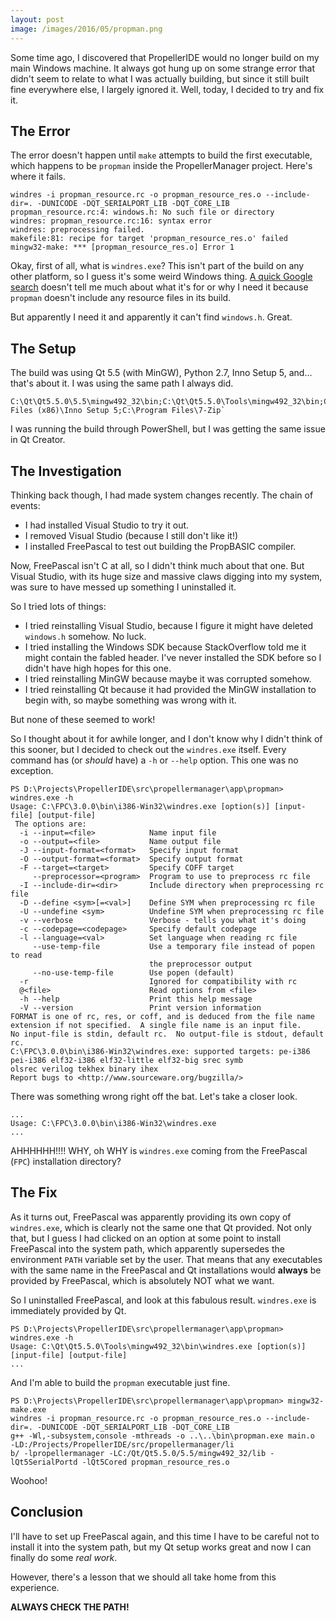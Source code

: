 ```yaml
---
layout: post
image: /images/2016/05/propman.png
---
```


Some time ago, I discovered that PropellerIDE would no longer build on my main Windows machine. It always got hung up on some strange error that didn't seem to relate to what I was actually building, but since it still built fine everywhere else, I largely ignored it. Well, today, I decided to try and fix it.

## The Error

The error doesn't happen until `make` attempts to build the first executable, which happens to be `propman` inside the PropellerManager project. Here's where it fails.

```
windres -i propman_resource.rc -o propman_resource_res.o --include-dir=. -DUNICODE -DQT_SERIALPORT_LIB -DQT_CORE_LIB
propman_resource.rc:4: windows.h: No such file or directory
windres: propman_resource.rc:16: syntax error
windres: preprocessing failed.
makefile:81: recipe for target 'propman_resource_res.o' failed
mingw32-make: *** [propman_resource_res.o] Error 1
```

Okay, first of all, what is `windres.exe`? This isn't part of the build on any other platform, so I guess it's some weird Windows thing. [A quick Google search](https://sourceware.org/binutils/docs/binutils/windres.html) doesn't tell me much about what it's for or why I need it because `propman` doesn't include any resource files in its build.

But apparently I need it and apparently it can't find `windows.h`. Great.

## The Setup

The build was using Qt 5.5 (with MinGW), Python 2.7, Inno Setup 5, and... that's about it. I was using the same path I always did.

```
C:\Qt\Qt5.5.0\5.5\mingw492_32\bin;C:\Qt\Qt5.5.0\Tools\mingw492_32\bin;C:\Python27\Scripts;C:\Program Files (x86)\Inno Setup 5;C:\Program Files\7-Zip`
```

I was running the build through PowerShell, but I was getting the same issue in Qt Creator.

## The Investigation

Thinking back though, I had made system changes recently. The chain of events:

- I had installed Visual Studio to try it out.
- I removed Visual Studio (because I still don't like it!)
- I installed FreePascal to test out building the PropBASIC compiler.

Now, FreePascal isn't C at all, so I didn't think much about that one. But Visual Studio, with its huge size and massive claws digging into my system, was sure to have messed up something I uninstalled it.

So I tried lots of things:

- I tried reinstalling Visual Studio, because I figure it might have deleted `windows.h` somehow. No luck.
- I tried installing the Windows SDK because StackOverflow told me it might contain the fabled header. I've never installed the SDK before so I didn't have high hopes for this one.
- I tried reinstalling MinGW because maybe it was corrupted somehow.
- I tried reinstalling Qt because it had provided the MinGW installation to begin with, so maybe something was wrong with it.

But none of these seemed to work!

So I thought about it for awhile longer, and I don't know why I didn't think of this sooner, but I decided to check out the `windres.exe` itself. Every command has (or *should* have) a `-h` or `--help` option. This one was no exception.

```
PS D:\Projects\PropellerIDE\src\propellermanager\app\propman> windres.exe -h
Usage: C:\FPC\3.0.0\bin\i386-Win32\windres.exe [option(s)] [input-file] [output-file]
 The options are:
  -i --input=<file>            Name input file
  -o --output=<file>           Name output file
  -J --input-format=<format>   Specify input format
  -O --output-format=<format>  Specify output format
  -F --target=<target>         Specify COFF target
     --preprocessor=<program>  Program to use to preprocess rc file
  -I --include-dir=<dir>       Include directory when preprocessing rc file
  -D --define <sym>[=<val>]    Define SYM when preprocessing rc file
  -U --undefine <sym>          Undefine SYM when preprocessing rc file
  -v --verbose                 Verbose - tells you what it's doing
  -c --codepage=<codepage>     Specify default codepage
  -l --language=<val>          Set language when reading rc file
     --use-temp-file           Use a temporary file instead of popen to read
                               the preprocessor output
     --no-use-temp-file        Use popen (default)
  -r                           Ignored for compatibility with rc
  @<file>                      Read options from <file>
  -h --help                    Print this help message
  -V --version                 Print version information
FORMAT is one of rc, res, or coff, and is deduced from the file name
extension if not specified.  A single file name is an input file.
No input-file is stdin, default rc.  No output-file is stdout, default rc.
C:\FPC\3.0.0\bin\i386-Win32\windres.exe: supported targets: pe-i386 pei-i386 elf32-i386 elf32-little elf32-big srec symb
olsrec verilog tekhex binary ihex
Report bugs to <http://www.sourceware.org/bugzilla/>
```

There was something wrong right off the bat. Let's take a closer look.

```
...
Usage: C:\FPC\3.0.0\bin\i386-Win32\windres.exe
...
```

AHHHHHH!!!! WHY, oh WHY is `windres.exe` coming from the FreePascal (`FPC`) installation directory?

## The Fix

As it turns out, FreePascal was apparently providing its own copy of `windres.exe`, which is clearly not the same one that Qt provided. Not only that, but I guess I had clicked on an option at some point to install FreePascal into the system path, which apparently supersedes the environment `PATH` variable set by the user. That means that any executables with the same name in the FreePascal and Qt installations would **always** be provided by FreePascal, which is absolutely NOT what we want.

So I uninstalled FreePascal, and look at this fabulous result. `windres.exe` is immediately provided by Qt.

```
PS D:\Projects\PropellerIDE\src\propellermanager\app\propman> windres.exe -h
Usage: C:\Qt\Qt5.5.0\Tools\mingw492_32\bin\windres.exe [option(s)] [input-file] [output-file]
...
```

And I'm able to build the `propman` executable just fine.

```
PS D:\Projects\PropellerIDE\src\propellermanager\app\propman> mingw32-make.exe
windres -i propman_resource.rc -o propman_resource_res.o --include-dir=. -DUNICODE -DQT_SERIALPORT_LIB -DQT_CORE_LIB
g++ -Wl,-subsystem,console -mthreads -o ..\..\bin\propman.exe main.o  -LD:/Projects/PropellerIDE/src/propellermanager/li
b/ -lpropellermanager -LC:/Qt/Qt5.5.0/5.5/mingw492_32/lib -lQt5SerialPortd -lQt5Cored propman_resource_res.o
```

Woohoo!

## Conclusion

I'll have to set up FreePascal again, and this time I have to be careful not to install it into the system path, but my Qt setup works great and now I can finally do some *real work*.

However, there's a lesson that we should all take home from this experience.

**ALWAYS CHECK THE PATH!**
